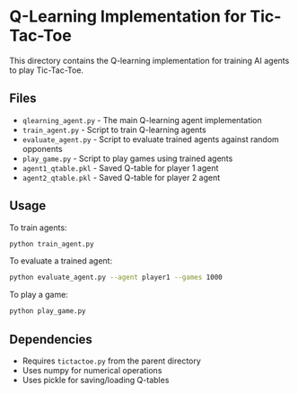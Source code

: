 # Q-Learning Implementation for Tic-Tac-Toe

This directory contains the Q-learning implementation for training AI agents to play Tic-Tac-Toe.

## Files

- `qlearning_agent.py` - The main Q-learning agent implementation
- `train_agent.py` - Script to train Q-learning agents
- `evaluate_agent.py` - Script to evaluate trained agents against random opponents
- `play_game.py` - Script to play games using trained agents
- `agent1_qtable.pkl` - Saved Q-table for player 1 agent
- `agent2_qtable.pkl` - Saved Q-table for player 2 agent

## Usage

To train agents:
```bash
python train_agent.py
```

To evaluate a trained agent:
```bash
python evaluate_agent.py --agent player1 --games 1000
```

To play a game:
```bash
python play_game.py
```

## Dependencies

- Requires `tictactoe.py` from the parent directory
- Uses numpy for numerical operations
- Uses pickle for saving/loading Q-tables 